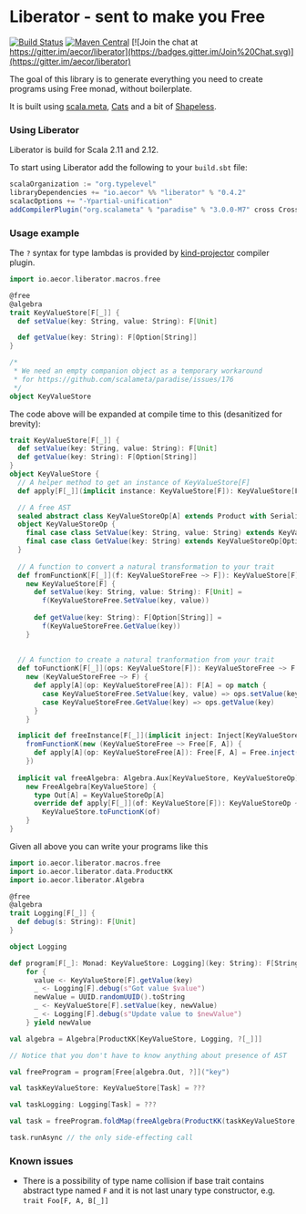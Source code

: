 # Liberator - sent to make you Free

[![Build Status](https://img.shields.io/travis/aecor/liberator/master.svg)](https://travis-ci.org/aecor/liberator)
[![Maven Central](https://img.shields.io/maven-central/v/io.aecor/liberator_2.11.svg)](https://github.com/aecor/liberator)
[![Join the chat at https://gitter.im/aecor/liberator](https://badges.gitter.im/Join%20Chat.svg)](https://gitter.im/aecor/liberator)

The goal of this library is to generate everything you need to create programs using Free monad, without boilerplate.

It is built using [scala.meta](http://scalameta.org), [Cats](https://github.com/typelevel/cats) and a bit of [Shapeless](https://github.com/milessabin/shapeless).

### Using Liberator

Liberator is build for Scala 2.11 and 2.12.

To start using Liberator add the following to your `build.sbt` file:

```scala
scalaOrganization := "org.typelevel"
libraryDependencies += "io.aecor" %% "liberator" % "0.4.2"
scalacOptions += "-Ypartial-unification"
addCompilerPlugin("org.scalameta" % "paradise" % "3.0.0-M7" cross CrossVersion.full)
```

### Usage example

The `?` syntax for type lambdas is provided by [kind-projector](https://github.com/non/kind-projector) compiler plugin.

```scala
import io.aecor.liberator.macros.free

@free
@algebra
trait KeyValueStore[F[_]] {
  def setValue(key: String, value: String): F[Unit]

  def getValue(key: String): F[Option[String]]
}

/*
 * We need an empty companion object as a temporary workaround
 * for https://github.com/scalameta/paradise/issues/176
 */
object KeyValueStore
```

The code above will be expanded at compile time to this (desanitized for brevity):
```scala
trait KeyValueStore[F[_]] {
  def setValue(key: String, value: String): F[Unit]
  def getValue(key: String): F[Option[String]]
}
object KeyValueStore {
  // A helper method to get an instance of KeyValueStore[F]
  def apply[F[_]](implicit instance: KeyValueStore[F]): KeyValueStore[F] = instance

  // A free AST
  sealed abstract class KeyValueStoreOp[A] extends Product with Serializable
  object KeyValueStoreOp {
    final case class SetValue(key: String, value: String) extends KeyValueStoreOp[Unit]
    final case class GetValue(key: String) extends KeyValueStoreOp[Option[String]]
  }
  
  // A function to convert a natural transformation to your trait
  def fromFunctionK[F[_]](f: KeyValueStoreFree ~> F]): KeyValueStore[F] = 
    new KeyValueStore[F] {
      def setValue(key: String, value: String): F[Unit] = 
        f(KeyValueStoreFree.SetValue(key, value))
        
      def getValue(key: String): F[Option[String]] = 
        f(KeyValueStoreFree.GetValue(key))
    }
    
    
  // A function to create a natural tranformation from your trait
  def toFunctionK[F[_]](ops: KeyValueStore[F]): KeyValueStoreFree ~> F = 
    new (KeyValueStoreFree ~> F) {
      def apply[A](op: KeyValueStoreFree[A]): F[A] = op match {
        case KeyValueStoreFree.SetValue(key, value) => ops.setValue(key, value)
        case KeyValueStoreFree.GetValue(key) => ops.getValue(key)
      }
    }

  implicit def freeInstance[F[_]](implicit inject: Inject[KeyValueStoreOp, F]): KeyValueStore[Free[F, A]] =
    fromFunctionK(new (KeyValueStoreFree ~> Free[F, A]) {
      def apply[A](op: KeyValueStoreFree[A]): Free[F, A] = Free.inject(op) 
    })
    
  implicit val freeAlgebra: Algebra.Aux[KeyValueStore, KeyValueStoreOp] =
    new FreeAlgebra[KeyValueStore] {
      type Out[A] = KeyValueStoreOp[A]
      override def apply[F[_]](of: KeyValueStore[F]): KeyValueStoreOp ~> F =
        KeyValueStore.toFunctionK(of)
    }
}

```

Given all above you can write your programs like this

```scala
import io.aecor.liberator.macros.free
import io.aecor.liberator.data.ProductKK
import io.aecor.liberator.Algebra

@free
@algebra
trait Logging[F[_]] {
  def debug(s: String): F[Unit]
}

object Logging

def program[F[_]: Monad: KeyValueStore: Logging](key: String): F[String] =
    for {
      value <- KeyValueStore[F].getValue(key)
      _ <- Logging[F].debug(s"Got value $value")
      newValue = UUID.randomUUID().toString
      _ <- KeyValueStore[F].setValue(key, newValue)
      _ <- Logging[F].debug(s"Update value to $newValue")
    } yield newValue    

val algebra = Algebra[ProductKK[KeyValueStore, Logging, ?[_]]]

// Notice that you don't have to know anything about presence of AST

val freeProgram = program[Free[algebra.Out, ?]]("key")

val taskKeyValueStore: KeyValueStore[Task] = ???

val taskLogging: Logging[Task] = ???

val task = freeProgram.foldMap(freeAlgebra(ProductKK(taskKeyValueStore, taskLogging)))

task.runAsync // the only side-effecting call
```

### Known issues
- There is a possibility of type name collision if base trait contains abstract type named `F` and it is not last unary type constructor, e.g. `trait Foo[F, A, B[_]]`
